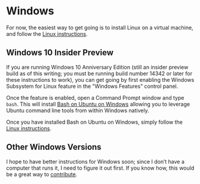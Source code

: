 # Windows

For now, the easiest way to get going is to install Linux on a virtual
machine, and follow the [Linux instructions].

[Linux instructions]: linux.html

## Windows 10 Insider Preview

If you are running Windows 10 Anniversary Edition (still an insider preview
build as of this writing; you must be running build number 14342 or later for
these instructions to work), you can get going by first enabling the Windows
Subsystem for Linux feature in the "Windows Features" control panel.

Once the feature is enabled, open a Command Prompt window and type ```bash```.
This will install [Bash on Ubuntu on Windows] allowing you to leverage Ubuntu
command line tools from within Windows natively.

[Bash on Ubuntu on Windows]: https://msdn.microsoft.com/en-us/commandline/wsl/about?f=255&MSPPError=-2147217396

Once you have installed Bash on Ubuntu on Windows, simply follow the [Linux
instructions].

## Other Windows Versions

I hope to have better instructions for Windows soon; since I don’t have a
computer that runs it, I need to figure it out first. If you know how, this
would be a great way to [contribute](https://github.com/intermezzOS/book).
